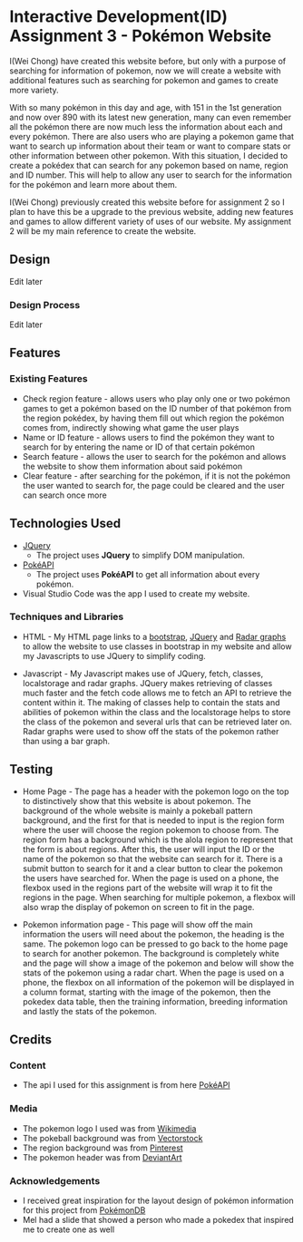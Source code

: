 # Interactive Development(ID) Assignment 3 - Pokémon Website

I(Wei Chong) have created this website before, but only with a purpose of searching for information of pokemon, now we will create a website with additional features such as searching for pokemon and games to create more variety.

With so many pokémon in this day and age, with 151 in the 1st generation and now over 890 with its latest new generation, many can even remember all the pokémon there are now much less the information about each and every pokémon. There are also users who are playing a pokemon game that want to search up information about their team or want to compare stats or other information between other pokemon. With this situation, I decided to create a pokédex that can search for any pokemon based on name, region and ID number. This will help to allow any user to search for the information for the pokémon and learn more about them. 

I(Wei Chong) previously created this website before for assignment 2 so I plan to have this be a upgrade to the previous website, adding new features and games to allow different variety of uses of our website. My assignment 2 will be my main reference to create the website.

## Design 
Edit later
### Design Process
Edit later

## Features
 
### Existing Features
- Check region feature - allows users who play only one or two pokémon games to get a pokémon based on the ID number of that pokémon from the region pokédex, by having them fill out which region the pokémon comes from, indirectly showing what game the user plays
- Name or ID feature - allows users to find the pokémon they want to search for by entering the name or ID of that certain pokémon
- Search feature - allows the user to search for the pokémon and allows the website to show them information about said pokémon
- Clear feature - after searching for the pokémon, if it is not the pokémon the user wanted to search for, the page could be cleared and the user can search once more

## Technologies Used

- [JQuery](https://jquery.com)
    - The project uses **JQuery** to simplify DOM manipulation.
- [PokéAPI](https://pokeapi.co/)
    - The project uses **PokéAPI** to get all information about every pokémon.
- Visual Studio Code was the app I used to create my website.

### Techniques and Libraries
- HTML - My HTML page links to a [bootstrap](https://cdn.jsdelivr.net/npm/bootstrap@4.5.3/dist/js/bootstrap.min.js), [JQuery](https://code.jquery.com/jquery-3.5.1.slim.min.js) and [Radar graphs](https://cdn.anychart.com/releases/8.7.1/js/anychart-radar.min.js) to allow the website to use classes in bootstrap in my website and allow my Javascripts to use JQuery to simplify coding.

- Javascript - My Javascript makes use of JQuery, fetch, classes, localstorage and radar graphs. JQuery makes retrieving of classes much faster and the fetch code allows me to fetch an API to retrieve the content within it. The making of classes help to contain the stats and abilities of pokemon within the class and the localstorage helps to store the class of the pokemon and several urls that can be retrieved later on. Radar graphs were used to show off the stats of the pokemon rather than using a bar graph.

## Testing

- Home Page - The page has a header with the pokemon logo on the top to distinctively show that this website is about pokemon. The background of the whole website is mainly a pokeball pattern background, and the first for that is needed to input is the region form where the user will choose the region pokemon to choose from. The region form has a background which is the alola region to represent that the form is about regions. After this, the user will input the ID or the name of the pokemon so that the website can search for it. There is a submit button to search for it and a clear button to clear the pokemon the users have searched for. When the page is used on a phone, the flexbox used in the regions part of the website will wrap it to fit the regions in the page. When searching for multiple pokemon, a flexbox will also wrap the display of pokemon on screen to fit in the page.

- Pokemon information page - This page will show off the main information the users will need about the pokemon, the heading is the same. The pokemon logo can be pressed to go back to the home page to search for another pokemon. The background is completely white and the page will show a image of the pokemon and below will show the stats of the pokemon using a radar chart. When the page is used on a phone, the flexbox on all information of the pokemon will be displayed in a column format, starting with the image of the pokemon, then the pokedex data table, then the training information, breeding information and lastly the stats of the pokemon.

## Credits

### Content
- The api I used for this assignment is from here [PokéAPI](https://pokeapi.co/)

### Media
- The pokemon logo I used was from [Wikimedia](https://commons.wikimedia.org/wiki/File:International_Pok%C3%A9mon_logo.svg)
- The pokeball background was from [Vectorstock](https://www.vectorstock.com/royalty-free-vector/pokeball-icon-sign-seamless-pattern-on-a-gray-vector-11297593)
- The region background was from [Pinterest](https://www.pinterest.com/pin/638737159626175520/)
- The pokemon header was from [DeviantArt](https://www.deviantart.com/puli-wind/art/Get-started-20th-Pokemon-Anniversary-pattern-584264541)

### Acknowledgements

- I received great inspiration for the layout design of pokémon information for this project from [PokémonDB](https://pokemondb.net/)
- Mel had a slide that showed a person who made a pokedex that inspired me to create one as well

 
